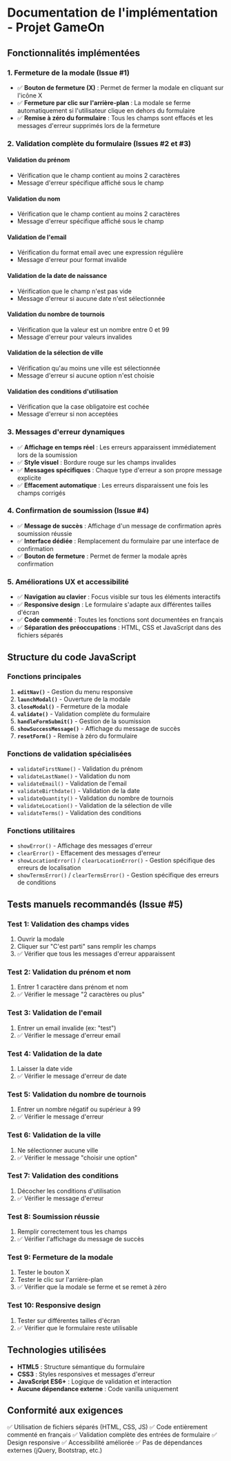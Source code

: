 # Documentation de l'implémentation - Projet GameOn

## Fonctionnalités implémentées

### 1. Fermeture de la modale (Issue #1)
- ✅ **Bouton de fermeture (X)** : Permet de fermer la modale en cliquant sur l'icône X
- ✅ **Fermeture par clic sur l'arrière-plan** : La modale se ferme automatiquement si l'utilisateur clique en dehors du formulaire
- ✅ **Remise à zéro du formulaire** : Tous les champs sont effacés et les messages d'erreur supprimés lors de la fermeture

### 2. Validation complète du formulaire (Issues #2 et #3)

#### Validation du prénom
- Vérification que le champ contient au moins 2 caractères
- Message d'erreur spécifique affiché sous le champ

#### Validation du nom
- Vérification que le champ contient au moins 2 caractères
- Message d'erreur spécifique affiché sous le champ

#### Validation de l'email
- Vérification du format email avec une expression régulière
- Message d'erreur pour format invalide

#### Validation de la date de naissance
- Vérification que le champ n'est pas vide
- Message d'erreur si aucune date n'est sélectionnée

#### Validation du nombre de tournois
- Vérification que la valeur est un nombre entre 0 et 99
- Message d'erreur pour valeurs invalides

#### Validation de la sélection de ville
- Vérification qu'au moins une ville est sélectionnée
- Message d'erreur si aucune option n'est choisie

#### Validation des conditions d'utilisation
- Vérification que la case obligatoire est cochée
- Message d'erreur si non acceptées

### 3. Messages d'erreur dynamiques
- ✅ **Affichage en temps réel** : Les erreurs apparaissent immédiatement lors de la soumission
- ✅ **Style visuel** : Bordure rouge sur les champs invalides
- ✅ **Messages spécifiques** : Chaque type d'erreur a son propre message explicite
- ✅ **Effacement automatique** : Les erreurs disparaissent une fois les champs corrigés

### 4. Confirmation de soumission (Issue #4)
- ✅ **Message de succès** : Affichage d'un message de confirmation après soumission réussie
- ✅ **Interface dédiée** : Remplacement du formulaire par une interface de confirmation
- ✅ **Bouton de fermeture** : Permet de fermer la modale après confirmation

### 5. Améliorations UX et accessibilité
- ✅ **Navigation au clavier** : Focus visible sur tous les éléments interactifs
- ✅ **Responsive design** : Le formulaire s'adapte aux différentes tailles d'écran
- ✅ **Code commenté** : Toutes les fonctions sont documentées en français
- ✅ **Séparation des préoccupations** : HTML, CSS et JavaScript dans des fichiers séparés

## Structure du code JavaScript

### Fonctions principales

1. **`editNav()`** - Gestion du menu responsive
2. **`launchModal()`** - Ouverture de la modale
3. **`closeModal()`** - Fermeture de la modale
4. **`validate()`** - Validation complète du formulaire
5. **`handleFormSubmit()`** - Gestion de la soumission
6. **`showSuccessMessage()`** - Affichage du message de succès
7. **`resetForm()`** - Remise à zéro du formulaire

### Fonctions de validation spécialisées

- `validateFirstName()` - Validation du prénom
- `validateLastName()` - Validation du nom
- `validateEmail()` - Validation de l'email
- `validateBirthdate()` - Validation de la date
- `validateQuantity()` - Validation du nombre de tournois
- `validateLocation()` - Validation de la sélection de ville
- `validateTerms()` - Validation des conditions

### Fonctions utilitaires

- `showError()` - Affichage des messages d'erreur
- `clearError()` - Effacement des messages d'erreur
- `showLocationError()` / `clearLocationError()` - Gestion spécifique des erreurs de localisation
- `showTermsError()` / `clearTermsError()` - Gestion spécifique des erreurs de conditions

## Tests manuels recommandés (Issue #5)

### Test 1: Validation des champs vides
1. Ouvrir la modale
2. Cliquer sur "C'est parti" sans remplir les champs
3. ✅ Vérifier que tous les messages d'erreur apparaissent

### Test 2: Validation du prénom et nom
1. Entrer 1 caractère dans prénom et nom
2. ✅ Vérifier le message "2 caractères ou plus"

### Test 3: Validation de l'email
1. Entrer un email invalide (ex: "test")
2. ✅ Vérifier le message d'erreur email

### Test 4: Validation de la date
1. Laisser la date vide
2. ✅ Vérifier le message d'erreur de date

### Test 5: Validation du nombre de tournois
1. Entrer un nombre négatif ou supérieur à 99
2. ✅ Vérifier le message d'erreur

### Test 6: Validation de la ville
1. Ne sélectionner aucune ville
2. ✅ Vérifier le message "choisir une option"

### Test 7: Validation des conditions
1. Décocher les conditions d'utilisation
2. ✅ Vérifier le message d'erreur

### Test 8: Soumission réussie
1. Remplir correctement tous les champs
2. ✅ Vérifier l'affichage du message de succès

### Test 9: Fermeture de la modale
1. Tester le bouton X
2. Tester le clic sur l'arrière-plan
3. ✅ Vérifier que la modale se ferme et se remet à zéro

### Test 10: Responsive design
1. Tester sur différentes tailles d'écran
2. ✅ Vérifier que le formulaire reste utilisable

## Technologies utilisées

- **HTML5** : Structure sémantique du formulaire
- **CSS3** : Styles responsives et messages d'erreur
- **JavaScript ES6+** : Logique de validation et interaction
- **Aucune dépendance externe** : Code vanilla uniquement

## Conformité aux exigences

✅ Utilisation de fichiers séparés (HTML, CSS, JS)
✅ Code entièrement commenté en français
✅ Validation complète des entrées de formulaire
✅ Design responsive
✅ Accessibilité améliorée
✅ Pas de dépendances externes (jQuery, Bootstrap, etc.)
